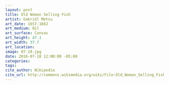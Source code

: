```yaml
---
layout: post
title: Old Woman Selling Fish
artist: Gabriël Metsu
art_date: 1657-1662
art_medium: Oil
art_surface: Canvas
art_height: 47.1
art_width: 37.7
art_location:
image: 07-10.jpg
date: 2016-07-10 12:00:00 -05:00
categories:
tags:
cite_author: Wikipedia
cite_url: http://commons.wikimedia.org/wiki/File:Old_Woman_Selling_Fish_-_Gabriel_Metsu.png
---
```

